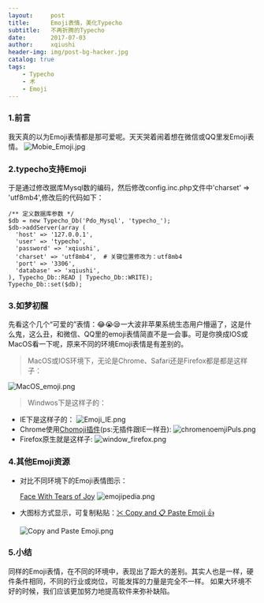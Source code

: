```yaml
---
layout:     post
title:      Emoji表情，美化Typecho
subtitle:   不再折腾的Typecho
date:       2017-07-03
author:     xqiushi
header-img: img/post-bg-hacker.jpg
catalog: true
tags:
    - Typecho
    - 术
    - Emoji
---
```



### 1.前言

我天真的以为Emoji表情都是那可爱呢。天天哭着闹着想在微信或QQ里发Emoji表情。
![Mobie_Emoji.jpg][1]
### 2.typecho支持Emoji
于是通过修改据库Mysql数的编码，然后修改config.inc.php文件中'charset' => 'utf8mb4',修改后的代码如下：
```
/** 定义数据库参数 */
$db = new Typecho_Db('Pdo_Mysql', 'typecho_');
$db->addServer(array (
  'host' => '127.0.0.1',
  'user' => 'typecho',
  'password' => 'xqiushi',
  'charset' => 'utf8mb4',  # 关键位置修改为：utf8mb4
  'port' => '3306',
  'database' => 'xqiushi',
), Typecho_Db::READ | Typecho_Db::WRITE);
Typecho_Db::set($db);
```
### 3.如梦初醒
先看这个几个“可爱的”表情：😂😭😪一大波非苹果系统生态用户懵逼了，这是什么鬼，这么丑，和微信、QQ里的emoji表情简直不是一会事。可是你换成IOS或MacOS看一下呢，原来不同的环境Emoji表情是有差别的。
> MacOS或IOS环境下，无论是Chrome、Safari还是Firefox都是都是这样子：

![MacOS_emoji.png][2]

> Windwos下是这样子的：
+ IE下是这样子的：
![Emoji_IE.png][3]
+ Chrome使用[Chomoji插件](https://chrome.google.com/webstore/detail/chromoji-emojis-for-googl/negakbijaemdgbhklopmghphgaeadmpo)(ps:无插件跟IE一样丑):
![chromenoemjiPuls.png][4]
+ Firefox原生就是这样子:
![window_firefox.png][5]
### 4.其他Emoji资源
+ 对比不同环境下的Emoji表情图示：

  [Face With Tears of Joy](http://emojipedia.org/face-with-tears-of-joy/)
  ![emojipedia.png][6]

+ 大图标方式显示，可复制粘贴：[✂ Copy and 📋 Paste Emoji 👍](http://getemoji.com)

  ![Copy and Paste Emoji.png][7]
### 5.小结
同样的Emoji表情，在不同的环境中，表现出了距大的差别。其实人也是一样，硬件条件相同，不同的行业或岗位，可能发挥的力量是完全不一样。
如果大环境不好的时候，我们应该更加努力地提高软件来弥补缺陷。


[1]: https://p.Reddy.Wang:9227/usr/uploads/2017/07/978631445.jpg
[2]: https://p.Reddy.Wang:9227/usr/uploads/2017/07/885146341.png
[3]: https://p.Reddy.Wang:9227/usr/uploads/2017/07/2633218064.png
[4]: https://p.Reddy.Wang:9227/usr/uploads/2017/07/2143562261.png
[5]: https://p.Reddy.Wang:9227/usr/uploads/2017/07/2888114532.png
[6]: https://p.Reddy.Wang:9227/usr/uploads/2017/07/1381933928.png
[7]: https://p.Reddy.Wang:9227/usr/uploads/2017/07/1053496030.png
